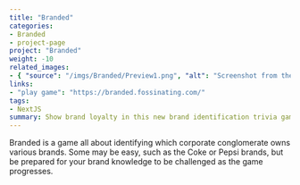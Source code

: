 ```yaml
---
title: "Branded"
categories:
- Branded
- project-page
project: "Branded"
weight: -10
related_images:
- { "source": "/imgs/Branded/Preview1.png", "alt": "Screenshot from the game, asking which company owns the Bubly brand." }
links:
- "play game": "https://branded.fossinating.com/"
tags:
- NextJS
summary: Show brand loyalty in this new brand identification trivia game.
---
```

Branded is a game all about identifying which corporate conglomerate owns various brands. Some may be easy, such as the Coke or Pepsi brands, but be prepared for your brand knowledge to be challenged as the game progresses.
